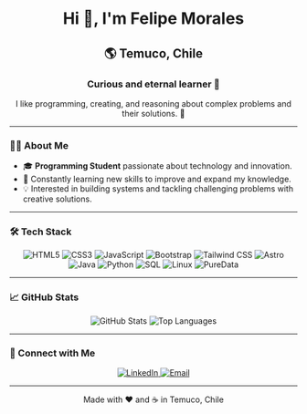 <h1 align="center">Hi 👋, I'm Felipe Morales</h1>
<h2 align="center">🌎 Temuco, Chile</h2>
<h3 align="center">Curious and eternal learner 🌟</h3>
<p align="center">I like programming, creating, and reasoning about complex problems and their solutions. 🚀</p>

---

### 🧑‍💻 About Me
- 🎓 **Programming Student** passionate about technology and innovation.
- 🌱 Constantly learning new skills to improve and expand my knowledge.
- 💡 Interested in building systems and tackling challenging problems with creative solutions.

---

### 🛠️ Tech Stack

<p align="center">
  <img src="https://img.shields.io/badge/HTML5-E34F26?style=for-the-badge&logo=html5&logoColor=white" alt="HTML5"/>
  <img src="https://img.shields.io/badge/CSS3-1572B6?style=for-the-badge&logo=css3&logoColor=white" alt="CSS3"/>
  <img src="https://img.shields.io/badge/JavaScript-F7DF1E?style=for-the-badge&logo=javascript&logoColor=black" alt="JavaScript"/>
  <img src="https://img.shields.io/badge/Bootstrap-7952B3?style=for-the-badge&logo=bootstrap&logoColor=white" alt="Bootstrap"/>
  <img src="https://img.shields.io/badge/TailwindCSS-06B6D4?style=for-the-badge&logo=tailwind-css&logoColor=white" alt="Tailwind CSS"/>
  <img src="https://img.shields.io/badge/Astro-FF5D01?style=for-the-badge&logo=astro&logoColor=white" alt="Astro"/>
  <img src="https://img.shields.io/badge/Java-007396?style=for-the-badge&logo=java&logoColor=white" alt="Java"/>
  <img src="https://img.shields.io/badge/Python-3776AB?style=for-the-badge&logo=python&logoColor=white" alt="Python"/>
  <img src="https://img.shields.io/badge/SQL-4479A1?style=for-the-badge&logo=sqlite&logoColor=white" alt="SQL"/>
  <img src="https://img.shields.io/badge/Linux-FCC624?style=for-the-badge&logo=linux&logoColor=black" alt="Linux"/>
  <img src="https://img.shields.io/badge/PureData-000000?style=for-the-badge&logo=puredata&logoColor=white" alt="PureData"/>
</p>

---

### 📈 GitHub Stats
<p align="center">
  <img src="https://github-readme-stats.vercel.app/api?username=felipe-morales&show_icons=true&theme=radical" alt="GitHub Stats"/>
  <img src="https://github-readme-stats.vercel.app/api/top-langs/?username=felipe-morales&layout=compact&theme=radical" alt="Top Languages"/>
</p>

---

### 🤝 Connect with Me
<p align="center">
  <a href="https://linkedin.com/in/felipe-morales" target="_blank">
    <img src="https://img.shields.io/badge/LinkedIn-0077B5?style=for-the-badge&logo=linkedin&logoColor=white" alt="LinkedIn"/>
  </a>
  <a href="mailto:felipemorales@example.com">
    <img src="https://img.shields.io/badge/Email-D14836?style=for-the-badge&logo=gmail&logoColor=white" alt="Email"/>
  </a>
</p>

---

<p align="center">Made with ❤️ and ☕ in Temuco, Chile</p>



